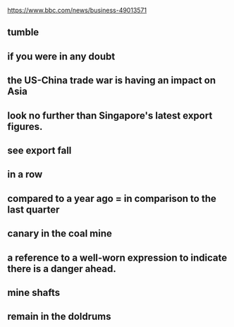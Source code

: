 https://www.bbc.com/news/business-49013571

## tumble


## if you were in any doubt

## the US-China trade war is having an impact on Asia

## look no further than Singapore's latest export figures.

## see export fall

## in a row

## compared to a year ago = in comparison to the last quarter

## canary in the coal mine

## a reference to a well-worn expression to indicate there is a danger ahead.

## mine shafts

## remain in the doldrums
 